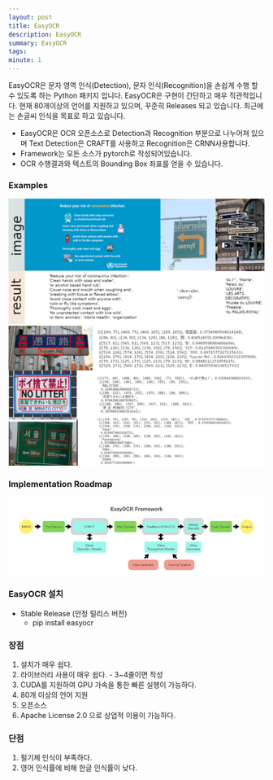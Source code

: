 ```yaml
---
layout: post
title: EasyOCR
description: EasyOCR
summary: EasyOCR
tags: 
minute: 1
---
```

EasyOCR은 문자 영역 인식(Detection), 문자 인식(Recognition)을 손쉽게 수행 할 수 있도록 하는 Python 패키지 입니다. EasyOCR은 구현이 간단하고 매우 직관적입니다. 
현재 80개이상의 언어를 지원하고 있으며, 꾸준히 Releases 되고 있습니다. 최근에는 손글씨 인식을 목표로 하고 있습니다.  
- EasyOCR은 OCR 오픈소스로 Detection과 Recognition 부분으로 나누어져 있으며 Text Detection은 CRAFT를 사용하고 Recognition은 CRNN사용합니다.
- Framework는 모든 소스가 pytorch로 작성되어있습니다.
- OCR 수행결과와 텍스트의 Bounding Box 좌표를 얻을 수 있습니다.

### Examples
![Example](/assets/images/example.png)
![Example2](/assets/images/example2.png)

### Implementation Roadmap
![EasyOCR Framework](/assets/images/easyocr_framework.jpeg)

### EasyOCR 설치
- Stable Release (안정 릴리스 버전)
    - pip install easyocr

### 장점
1. 설치가 매우 쉽다.
2. 라이브러리 사용이 매우 쉽다. - 3~4줄이면 작성
3. CUDA를 지원하여 GPU 가속을 통한 빠른 실행이 가능하다.
4. 80개 이상의 언어 지원
5. 오픈소스
6.  Apache License 2.0 으로 상업적 이용이 가능하다.

### 단점
1. 필기체 인식이 부족하다.
2. 영어 인식률에 비해 한글 인식률이 낮다.